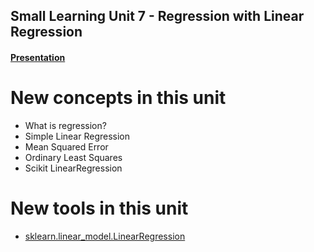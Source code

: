 ## Small Learning Unit 7 - Regression with Linear Regression


#### [Presentation](https://docs.google.com/presentation/d/1QmlFxLJ9hwE9RT89S1THgy0V7FrKBQ7FcieOmOcPegM/edit?usp=sharing)

# New concepts in this unit
- What is regression?
- Simple Linear Regression
- Mean Squared Error
- Ordinary Least Squares 
- Scikit LinearRegression


# New tools in this unit
- [sklearn.linear_model.LinearRegression](http://scikit-learn.org/stable/modules/generated/sklearn.linear_model.LinearRegression.html)

